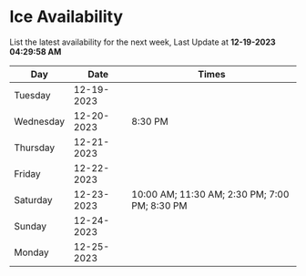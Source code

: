 # Ice Availability

List the latest availability for the next week, Last Update at **12-19-2023 04:29:58 AM**

| Day         | Date        | Times       |
| ----------- | ----------- | ----------- |
|Tuesday|12-19-2023||
|Wednesday|12-20-2023|8:30 PM|
|Thursday|12-21-2023||
|Friday|12-22-2023||
|Saturday|12-23-2023|10:00 AM; 11:30 AM; 2:30 PM; 7:00 PM; 8:30 PM|
|Sunday|12-24-2023||
|Monday|12-25-2023||
